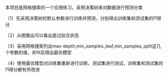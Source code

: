本项目是网格搜索的一个应用练习，采用决策树来对数据进行预测分类

（1）先采用决策树的默认参数进行训练并预测，分别得出训练集和测试集的f1得分

（2）从图像出可以看出是过拟合状态

（3）采用网格搜索列出max-depth,min_samples_leaf,min_samples_split这几个参数的值，并fit后得出最优模型

（4）使用最优模型对训练集重新进行训练，测试集进行测试，训练集和测试集的f1得分都有所改进
